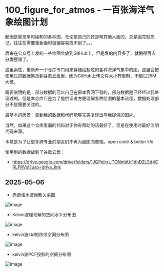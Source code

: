 # 100_figure_for_atmos - 一百张海洋气象绘图计划

起因是感觉平时绘制的各种图，无论是自己的还是帮其他人画的，总是画完就忘记。往往在需要重新画时偏偏容易找不到了。。。

后来在公众号上发的一些绘图会放到GitHub上，但是发的内容多了，就懒得再去分类整理了。

这里索性，重新开一个仓库专门用来存储绘制过的各种海洋气象中的图，这里会把使用过的数据集放到谷歌云盘里，因为GitHub上传文件大小有限制，不超过25M大概。

需要说明的是：部分数据的可以自己在原本官网下载的，部分数据是已经经过我处理过的。但是本仓库只是为了提供读者方便理解各种绘图的基本流程，数据处理部分不是需要关注的。

最基本的愿景：拿到我的数据和代码能够完美复现出与我提供的图片。

当然，如果这个仓库里面的代码对于你有帮助的话最好了，但是在使用时最好注明代码来源。

本意是为了让更多跨专业的朋友们不再为画图而苦恼。open code & better life



使用到的数据放到了谷歌云盘：

- https://drive.google.com/drive/folders/1JQPeirxUTONmbUr1dhDZLSd4CRLPRVxI?usp=drive_link

## 2025-05-06

- 赤道浅水波频散关系图
  
![image](https://github.com/user-attachments/assets/10addbaf-1ef5-448e-b406-371962aef3bc)

- Kelvin波理论解的空间水平分布图

![image](https://github.com/user-attachments/assets/d7844187-3cf0-4a06-824b-1bf57bea7b8e)


- kelvin波std的热带空间分布图
  
![image](https://github.com/user-attachments/assets/a57ae333-cc24-448a-bb92-72e9f16483cd)

- kelvin波PCF投影的空间分布图

![image](https://github.com/user-attachments/assets/3d0e5055-55df-4968-b06e-df0703f0773a)
